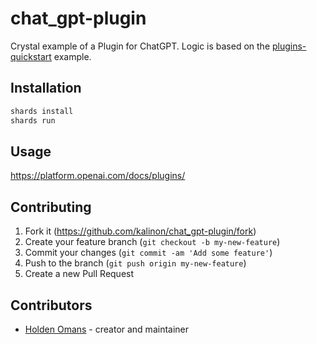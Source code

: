 # chat_gpt-plugin

Crystal example of a Plugin for ChatGPT. Logic is based on the [plugins-quickstart](https://github.com/openai/plugins-quickstart) example.

## Installation

```sh
shards install
shards run
```

## Usage

<https://platform.openai.com/docs/plugins/>

## Contributing

1. Fork it (<https://github.com/kalinon/chat_gpt-plugin/fork>)
2. Create your feature branch (`git checkout -b my-new-feature`)
3. Commit your changes (`git commit -am 'Add some feature'`)
4. Push to the branch (`git push origin my-new-feature`)
5. Create a new Pull Request

## Contributors

- [Holden Omans](https://github.com/kalinon) - creator and maintainer

